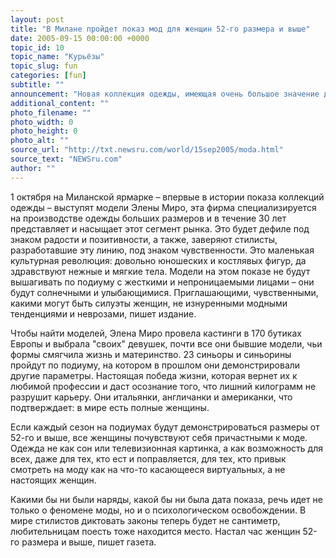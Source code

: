 ```yaml
---
layout: post
title: "В Милане пройдет показ мод для женщин 52-го размера и выше"
date: 2005-09-15 00:00:00 +0000
topic_id: 10
topic_name: "Курьёзы"
topic_slug: fun
categories: [fun]
subtitle: ""
announcement: "Новая коллекция одежды, имеющая очень большое значение для современного итальянского общества, будет представлена в последний день миланского показа прет-а-порте: это реванш средиземноморских женщин, которых обычно побеждают модели на высоких каблуках, дефилирующие по подиуму или мелькающие на телеэкранах. Однако треть женского населения Италии носит одежду 52-го размера и выше, пишет Corriere della Sera (перевод на сайте Inopressa.ru). И \"толстушки\" возьмут реванш."
additional_content: ""
photo_filename: ""
photo_width: 0
photo_height: 0
photo_alt: ""
source_url: "http://txt.newsru.com/world/15sep2005/moda.html"
source_text: "NEWSru.com"
author: ""
---
```

1 октября на Миланской ярмарке – впервые в истории показа коллекций одежды – выступят модели Элены Миро, эта фирма специализируется на производстве одежды больших размеров и в течение 30 лет представляет и насыщает этот сегмент рынка. Это будет дефиле под знаком радости и позитивности, а также, заверяют стилисты, разработавшие эту линию, под знаком чувственности. Это маленькая культурная революция: довольно юношеских и костлявых фигур, да здравствуют нежные и мягкие тела. Модели на этом показе не будут вышагивать по подиуму с жесткими и непроницаемыми лицами – они будут солнечными и улыбающимися. Приглашающими, чувственными, какими могут быть силуэты женщин, не изнуренными модными тенденциями и неврозами, пишет издание.

Чтобы найти моделей, Элена Миро провела кастинги в 170 бутиках Европы и выбрала "своих" девушек, почти все они бывшие модели, чьи формы смягчила жизнь и материнство. 23 синьоры и синьорины пройдут по подиуму, на котором в прошлом они демонстрировали другие параметры. Настоящая победа жизни, которая вернет их к любимой профессии и даст осознание того, что лишний килограмм не разрушит карьеру. Они итальянки, англичанки и американки, что подтверждает: в мире есть полные женщины.

Если каждый сезон на подиумах будут демонстрироваться размеры от 52-го и выше, все женщины почувствуют себя причастными к моде. Одежда не как сон или телевизионная картинка, а как возможность для всех, даже для тех, кто ест и поправляется, для тех, кто привык смотреть на моду как на что-то касающееся виртуальных, а не настоящих женщин.

Какими бы ни были наряды, какой бы ни была дата показа, речь идет не только о феномене моды, но и о психологическом освобождении. В мире стилистов диктовать законы теперь будет не сантиметр, любительницам поесть тоже находится место. Настал час женщин 52-го размера и выше, пишет газета.
